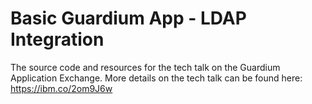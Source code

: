 # Basic Guardium App - LDAP Integration
The source code and resources for the tech talk on the Guardium Application Exchange. More details on the tech talk can be found here: https://ibm.co/2om9J6w
